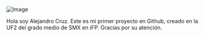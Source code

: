 ![Image](/images/CVavatar.jpg)

Hola soy Alejandro Cruz.
Este es mi primer proyecto en Github, creado en la UF2 del grado medio de SMX en iFP.
Gracias por su atención.

